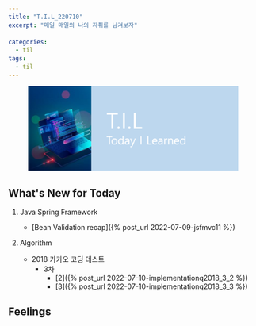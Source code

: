 ```yaml
---
title: "T.I.L_220710"
excerpt: "매일 매일의 나의 자취를 남겨보자"

categories:
  - til
tags:
  - til
---
```

<figure>
    <img src="/assets/images/til_image.png">
</figure>

## What's New for Today   
1. Java Spring Framework
    - [Bean Validation recap]({% post_url 2022-07-09-jsfmvc11 %})


        
2. Algorithm
    - 2018 카카오 코딩 테스트
        - 3차
            - [2]({% post_url 2022-07-10-implementationq2018_3_2 %})
            - [3]({% post_url 2022-07-10-implementationq2018_3_3 %})


## Feelings


